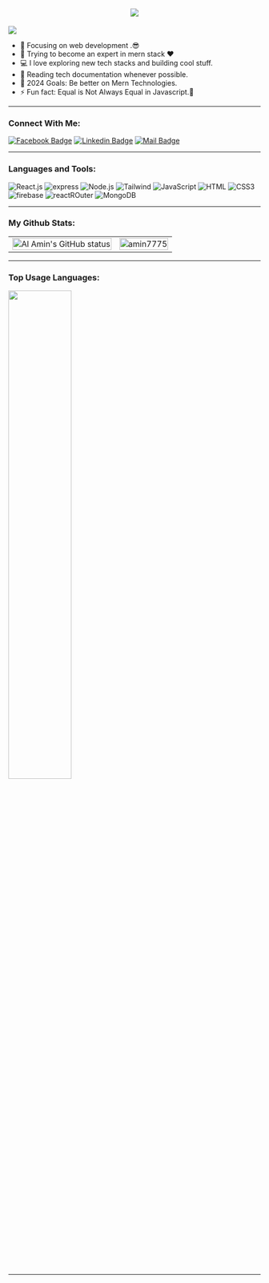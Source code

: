 <h1 align="center">
  <a href="https://git.io/typing-svg">
    <img src="https://readme-typing-svg.herokuapp.com/?lines=Hello,+There!+👋;This+is+AL+Amin....;Nice+to+meet+you!&center=true&size=30">
  </a>
</h1>

![](https://komarev.com/ghpvc/?username=amin7775&color=brightgreen)

- 🔭 Focusing on web development .😎
- 🌱 Trying to become an expert in mern stack ❤
- 💻 I love exploring new tech stacks and building cool stuff.
- 📰 Reading tech documentation whenever possible.
- 🥅 2024 Goals: Be better on Mern Technologies.
- ⚡ Fun fact: Equal is Not Always Equal in Javascript.🤣

---

### Connect With Me:

[![Facebook Badge](https://img.shields.io/badge/Facebook-1877F2?style=for-the-badge&logo=facebook&logoColor=white)](https://www.facebook.com/profile.php?id=100012309390083)
[![Linkedin Badge](https://img.shields.io/badge/LinkedIn-0077B5?style=for-the-badge&logo=linkedin&logoColor=white)](https://www.linkedin.com/in/amin77589/)
[![Mail Badge](https://img.shields.io/badge/Gmail-D14836?style=for-the-badge&logo=gmail&logoColor=white)](mailto:amin777589@gmail.com)

---

### Languages and Tools:

![React.js](https://img.shields.io/badge/React.js-0081CB?style=flat-square&logo=react&logoColor=61DAFB)
![express](https://img.shields.io/badge/Express.js-%23efefee?style=flat-square&logo=express&logoColor=black)
![Node.js](https://img.shields.io/badge/Node.js-43853D?style=flat-square&logo=node.js&logoColor=white)
![Tailwind](https://img.shields.io/badge/Tailwind%20CSS-%230b2439?style=flat-square&logo=tailwindcss&logoColor=white)
![JavaScript](https://img.shields.io/badge/JavaScript-F7DF1E?style=flat-square&logo=javascript&logoColor=black)
![HTML](https://img.shields.io/badge/HTML5-E34F26?style=flat-square&logo=html5&logoColor=white)
![CSS3](https://img.shields.io/badge/CSS3-1572B6?style=flat-square&logo=css3&logoColor=white)
![firebase](https://img.shields.io/badge/Firebase-%dd2a01?style=flat-square&logo=firebase&logoColor=black)
![reactROuter](https://img.shields.io/badge/React%20Router-%23f54251?style=flat-square&logo=reactrouter&logoColor=white)
![MongoDB](https://img.shields.io/badge/MongoDB-F7F7F7?style=flat-square&logo=mongodb&logoColor=49A248)

---

### My Github Stats:
<div align="center">
  <table>
    <tr>
      <td>
        <img src="https://github-readme-stats.vercel.app/api?username=amin7775&show_icons=true&include_all_commits=true&theme=algolia" alt="Al Amin's GitHub status" width="100%" />
      </td>
      <td>
        <img src="https://github-readme-streak-stats.herokuapp.com/?user=amin7775&theme=algolia" alt="amin7775" width="100%" />
      </td>
    </tr>
  </table>
</div>


---

### Top Usage Languages:

<img align="center" src="https://github-readme-stats.vercel.app/api/top-langs/?username=amin7775&theme=algolia&&langs_count=10" width="50%" />

---


<!--
<a href="https://github.com/Amin7775/brandshop-client-side-with-react?tab=readme-ov-file">
  <img align="center" src="https://github-readme-stats.vercel.app/api/pin/?username=amin7775&repo=brandshop-client-side-with-react&theme=algolia" />
</a>
<a href="https://github.com/Amin7775/House-Master-client-side">
  <img align="center" src="https://github-readme-stats.vercel.app/api/pin/?username=amin7775&repo=House-Master-client-side&theme=algolia" />
</a>
-->
